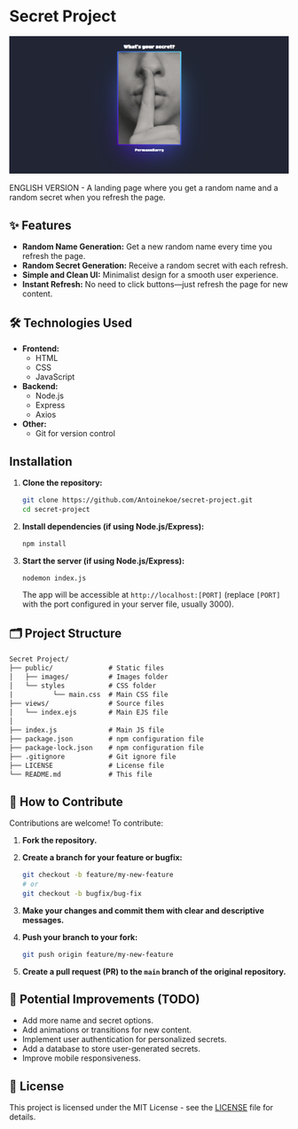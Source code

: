 # Secret Project

[![Secret Project](public/images/screenshot-git.PNG)]()

ENGLISH VERSION - A landing page where you get a random name and a random secret when you refresh the page.

## ✨ Features

- **Random Name Generation:** Get a new random name every time you refresh the page.
- **Random Secret Generation:** Receive a random secret with each refresh.
- **Simple and Clean UI:** Minimalist design for a smooth user experience.
- **Instant Refresh:** No need to click buttons—just refresh the page for new content.

## 🛠️ Technologies Used

- **Frontend:**
  - HTML
  - CSS
  - JavaScript
- **Backend:**
  - Node.js
  - Express
  - Axios
- **Other:**
  - Git for version control

## Installation

1. **Clone the repository:**

   ```bash
   git clone https://github.com/Antoinekoe/secret-project.git
   cd secret-project
   ```

2. **Install dependencies (if using Node.js/Express):**

   ```bash
   npm install
   ```

3. **Start the server (if using Node.js/Express):**

   ```bash
   nodemon index.js
   ```

   The app will be accessible at `http://localhost:[PORT]` (replace `[PORT]` with the port configured in your server file, usually 3000).

## 🗂️ Project Structure

```
Secret Project/
├── public/              # Static files
│   ├── images/          # Images folder
│   └── styles           # CSS folder
|          └── main.css  # Main CSS file
├── views/               # Source files
│   └── index.ejs        # Main EJS file
│
├── index.js             # Main JS file
├── package.json         # npm configuration file
├── package-lock.json    # npm configuration file
├── .gitignore           # Git ignore file
├── LICENSE              # License file
└── README.md            # This file
```

## 🤝 How to Contribute

Contributions are welcome! To contribute:

1. **Fork the repository.**
2. **Create a branch for your feature or bugfix:**

   ```bash
   git checkout -b feature/my-new-feature
   # or
   git checkout -b bugfix/bug-fix
   ```

3. **Make your changes and commit them with clear and descriptive messages.**
4. **Push your branch to your fork:**

   ```bash
   git push origin feature/my-new-feature
   ```

5. **Create a pull request (PR) to the `main` branch of the original repository.**

## 🔧 Potential Improvements (TODO)

- Add more name and secret options.
- Add animations or transitions for new content.
- Implement user authentication for personalized secrets.
- Add a database to store user-generated secrets.
- Improve mobile responsiveness.

## 🔑 License

This project is licensed under the MIT License - see the [LICENSE](LICENSE) file for details.
